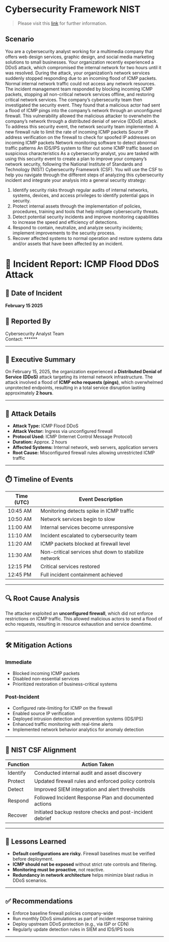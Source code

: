 # Cybersecurity Framework NIST  

> Please visit this [link](https://www.coursera.org/learn/networks-and-network-security?specialization=google-cybersecurity) for further information.

## Scenario 

You are a cybersecurity analyst working for a multimedia company that offers web design services, graphic design, and social media marketing solutions to small businesses. Your organization recently experienced a DDoS attack, which compromised the internal network for two hours until it was resolved.
During the attack, your organization’s network services suddenly stopped responding due to an incoming flood of ICMP packets. Normal internal network traffic could not access any network resources. The incident management team responded by blocking incoming ICMP packets, stopping all non-critical network services offline, and restoring critical network services. 
The company’s cybersecurity team then investigated the security event. They found that a malicious actor had sent a flood of ICMP pings into the company’s network through an unconfigured firewall. This vulnerability allowed the malicious attacker to overwhelm the company’s network through a distributed denial of service (DDoS) attack. 
To address this security event, the network security team implemented: 
A new firewall rule to limit the rate of incoming ICMP packets
Source IP address verification on the firewall to check for spoofed IP addresses on incoming ICMP packets
Network monitoring software to detect abnormal traffic patterns
An IDS/IPS system to filter out some ICMP traffic based on suspicious characteristics
As a cybersecurity analyst, you are tasked with using this security event to create a plan to improve your company’s network security, following the National Institute of Standards and Technology (NIST) Cybersecurity Framework (CSF). You will use the CSF to help you navigate through the different steps of analyzing this cybersecurity incident and integrate your analysis into a general security strategy:

1. Identify security risks through regular audits of internal networks, systems, devices, and access privileges to identify potential gaps in security. 
2. Protect internal assets through the implementation of policies, procedures, training and tools that help mitigate cybersecurity threats. 
3. Detect potential security incidents and improve monitoring capabilities to increase the speed and efficiency of detections. 
4. Respond to contain, neutralize, and analyze security incidents; implement improvements to the security process. 
5. Recover affected systems to normal operation and restore systems data and/or assets that have been affected by an incident.


# 🚨 Incident Report: ICMP Flood DDoS Attack

## 📅 Date of Incident
**February 15 2025**

## 🧠 Reported By
Cybersecurity Analyst Team  
Contact: ******

---

## 📌 Executive Summary

On February 15, 2025, the organization experienced a **Distributed Denial of Service (DDoS)** attack targeting its internal network infrastructure. The attack involved a flood of **ICMP echo requests (pings)**, which overwhelmed unprotected endpoints, resulting in a total service disruption lasting approximately **2 hours**.

---

## 🎯 Attack Details

- **Attack Type:** ICMP Flood DDoS
- **Attack Vector:** Ingress via unconfigured firewall
- **Protocol Used:** ICMP (Internet Control Message Protocol)
- **Duration:** Approx. 2 hours
- **Affected Systems:** Internal network, web servers, application servers
- **Root Cause:** Misconfigured firewall rules allowing unrestricted ICMP traffic

---

## ⏱️ Timeline of Events

| Time (UTC)     | Event Description                                    |
|----------------|------------------------------------------------------|
| 10:45 AM       | Monitoring detects spike in ICMP traffic             |
| 10:50 AM       | Network services begin to slow                       |
| 11:00 AM       | Internal services become unresponsive                |
| 11:10 AM       | Incident escalated to cybersecurity team             |
| 11:20 AM       | ICMP packets blocked at firewall level               |
| 11:30 AM       | Non-critical services shut down to stabilize network |
| 12:15 PM       | Critical services restored                           |
| 12:45 PM       | Full incident containment achieved                   |

---

## 🔍 Root Cause Analysis

The attacker exploited an **unconfigured firewall**, which did not enforce restrictions on ICMP traffic. This allowed malicious actors to send a flood of echo requests, resulting in resource exhaustion and service downtime.

---

## 🛠️ Mitigation Actions

### Immediate
- Blocked incoming ICMP packets
- Disabled non-essential services
- Prioritized restoration of business-critical systems

### Post-Incident
- Configured rate-limiting for ICMP on the firewall
- Enabled source IP verification
- Deployed intrusion detection and prevention systems (IDS/IPS)
- Enhanced traffic monitoring with real-time alerts
- Implemented network behavior analytics for anomaly detection

---

## 🧩 NIST CSF Alignment

| Function | Action Taken |
|----------|--------------|
| Identify | Conducted internal audit and asset discovery |
| Protect  | Updated firewall rules and enforced policy controls |
| Detect   | Improved SIEM integration and alert thresholds |
| Respond  | Followed Incident Response Plan and documented actions |
| Recover  | Initiated backup restore checks and post-incident debrief |

---

## 🧠 Lessons Learned

- **Default configurations are risky.** Firewall baselines must be verified before deployment.
- **ICMP should not be exposed** without strict rate controls and filtering.
- **Monitoring must be proactive**, not reactive.
- **Redundancy in network architecture** helps minimize blast radius in DDoS scenarios.

---

## ✅ Recommendations

- Enforce baseline firewall policies company-wide
- Run monthly DDoS simulations as part of incident response training
- Deploy upstream DDoS protection (e.g., via ISP or CDN)
- Regularly update detection rules in SIEM and IDS/IPS tools

---
